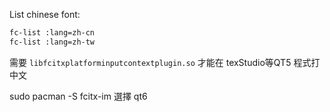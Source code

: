 List chinese font:
```bash
fc-list :lang=zh-cn
fc-list :lang=zh-tw
```


需要 `libfcitxplatforminputcontextplugin.so` 才能在 texStudio等QT5 程式打中文

sudo pacman -S fcitx-im
選擇 qt6


